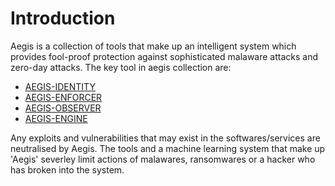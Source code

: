 # Introduction

Aegis is a collection of tools that make up an intelligent system which provides fool-proof protection against sophisticated malaware attacks and zero-day attacks. The key tool in aegis collection are:

* [AEGIS-IDENTITY](https://github.com/SidhuG/aegis-identity)
* [AEGIS-ENFORCER](https://github.com/SidhuG/aegis-enforcer)
* [AEGIS-OBSERVER](https://github.com/SidhuG/aegis-observer)
* [AEGIS-ENGINE](https://github.com/SidhuG/aegis-engine.git)


Any exploits and vulnerabilities that may exist in the softwares/services are neutralised by Aegis. The tools and a machine learning system that make up 'Aegis' severley limit actions of malawares, ransomwares or a hacker who has broken into the system.